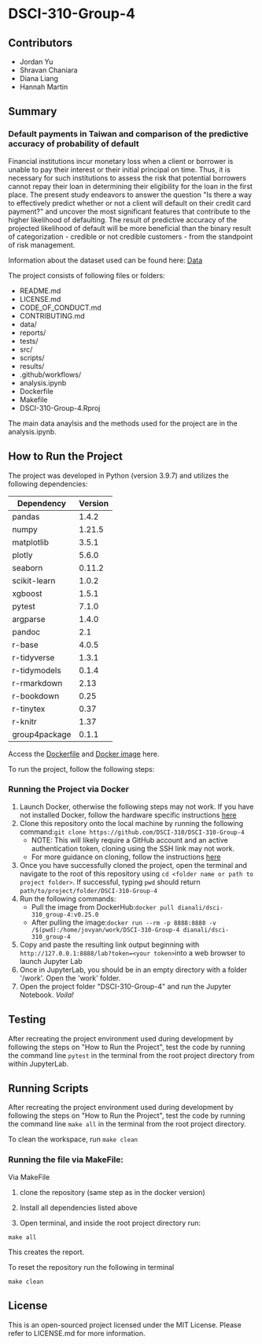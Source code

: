 # DSCI-310-Group-4

## Contributors

* Jordan Yu
* Shravan Chaniara
* Diana Liang
* Hannah Martin

## Summary
### Default payments in Taiwan and comparison of the predictive accuracy of probability of default

Financial institutions incur monetary loss when a client or borrower is unable to pay their interest or their initial principal on time. Thus, it is necessary for such institutions to assess the risk that potential borrowers cannot repay their loan in determining their eligibility for the loan in the first place. The present study endeavors to answer the question "Is there a way to effectively predict whether or not a client will default on their credit card payment?" and uncover the most significant features that contribute to the higher likelihood of defaulting. The result of predictive accuracy of the projected likelihood of default will be more beneficial than the binary result of categorization - credible or not credible customers - from the standpoint of risk management.

Information about the dataset used can be found here:
[Data](https://archive.ics.uci.edu/ml/datasets/default+of+credit+card+clients)

The project consists of following files or folders:
* README.md
* LICENSE.md
* CODE_OF_CONDUCT.md
* CONTRIBUTING.md
* data/
* reports/
* tests/
* src/
* scripts/
* results/
* .github/workflows/
* analysis.ipynb
* Dockerfile
* Makefile
* DSCI-310-Group-4.Rproj

The main data anaylsis and the methods used for the project are in the analysis.ipynb.

## How to Run the Project
The project was developed in Python (version 3.9.7) and utilizes the following dependencies:

|Dependency   |   Version|
|-------------|----------|
|pandas       |   1.4.2  |
|numpy        |   1.21.5 |
|matplotlib   |   3.5.1  |
|plotly       |   5.6.0  |
|seaborn      |   0.11.2 |
|scikit-learn |   1.0.2  |
|xgboost      |   1.5.1  |
|pytest       |   7.1.0  |
|argparse     |   1.4.0  |
|pandoc       |   2.1    |
|r-base       |   4.0.5  |
|r-tidyverse  |   1.3.1  |
|r-tidymodels |   0.1.4  |
|r-rmarkdown  |   2.13   |
|r-bookdown   |   0.25   |
|r-tinytex    |   0.37   |
|r-knitr      |   1.37   |
|group4package|   0.1.1  |

Access the [Dockerfile](https://github.com/DSCI-310/DSCI-310-Group-4/blob/main/Dockerfile) and [Docker image](https://hub.docker.com/repository/docker/dianali/dsci-310_group-4) here.

To run the project, follow the following steps:

### Running the Project via Docker

1. Launch Docker, otherwise the following steps may not work. If you have not installed Docker, follow the hardware specific instructions [here](https://docs.docker.com/get-docker/)
2. Clone this repository onto the local machine by running the following command:```git clone https://github.com/DSCI-310/DSCI-310-Group-4```
   + NOTE: This will likely require a GitHub account and an active authentication token, cloning using the SSH link may not work.
   + For more guidance on cloning, follow the instructions [here](https://docs.github.com/en/repositories/creating-and-managing-repositories/cloning-a-repository)
3. Once you have successfully cloned the project, open the terminal and navigate to the root of this repository using ```cd <folder name or path to project folder>```. If successful, typing ```pwd``` should return ```path/to/project/folder/DSCI-310-Group-4```
4. Run the following commands:
   + Pull the image from DockerHub:```docker pull dianali/dsci-310_group-4:v0.25.0```
   + After pulling the image:```docker run --rm -p 8888:8888 -v /$(pwd):/home/jovyan/work/DSCI-310-Group-4 dianali/dsci-310_group-4``` 
5. Copy and paste the resulting link output beginning with `http://127.0.0.1:8888/lab?token=<your token>`into a web browser to launch Jupyter Lab  
6. Once in JupyterLab, you should be in an empty directory with a folder '/work'. Open the 'work' folder.
7. Open the project folder "DSCI-310-Group-4" and run the Jupyter Notebook. *Voila!*

## Testing
After recreating the project environment used during development by following the steps on "How to Run the Project", test the code by running the command line ```pytest``` in the terminal from the root project directory from within JupyterLab.

## Running Scripts
After recreating the project environment used during development by following the steps on "How to Run the Project", test the code by running the command line ```make all``` in the terminal from the root project directory.

To clean the workspace, run ```make clean```

### Running the file via MakeFile:

Via MakeFile
1. clone the repository (same step as in the docker version)

2. Install all dependencies listed above

3. Open terminal, and inside the root project directory run: 

```make all```

 This creates the report.

To reset the repository run the following in terminal 

```make clean```


## License
This is an open-sourced project licensed under the MIT License. Please refer to LICENSE.md for more information.

